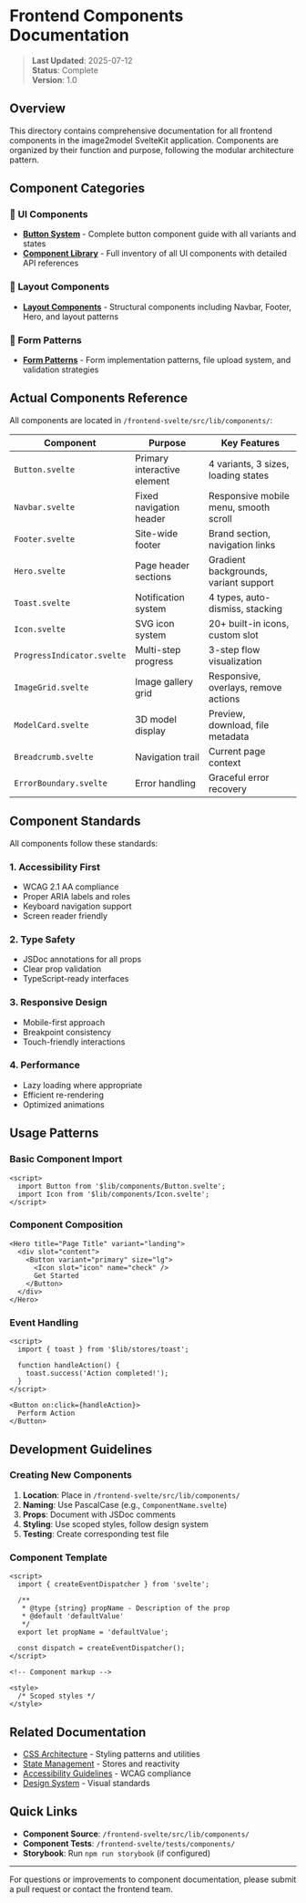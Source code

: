 # Frontend Components Documentation

> **Last Updated**: 2025-07-12  
> **Status**: Complete  
> **Version**: 1.0

## Overview

This directory contains comprehensive documentation for all frontend components in the image2model SvelteKit application. Components are organized by their function and purpose, following the modular architecture pattern.

## Component Categories

### 🎨 UI Components
- **[Button System](./button-system.md)** - Complete button component guide with all variants and states
- **[Component Library](./component-library.md)** - Full inventory of all UI components with detailed API references

### 📐 Layout Components
- **[Layout Components](./layout-components.md)** - Structural components including Navbar, Footer, Hero, and layout patterns

### 📝 Form Patterns
- **[Form Patterns](./form-patterns.md)** - Form implementation patterns, file upload system, and validation strategies

## Actual Components Reference

All components are located in `/frontend-svelte/src/lib/components/`:

| Component | Purpose | Key Features |
|-----------|---------|--------------|
| `Button.svelte` | Primary interactive element | 4 variants, 3 sizes, loading states |
| `Navbar.svelte` | Fixed navigation header | Responsive mobile menu, smooth scroll |
| `Footer.svelte` | Site-wide footer | Brand section, navigation links |
| `Hero.svelte` | Page header sections | Gradient backgrounds, variant support |
| `Toast.svelte` | Notification system | 4 types, auto-dismiss, stacking |
| `Icon.svelte` | SVG icon system | 20+ built-in icons, custom slot |
| `ProgressIndicator.svelte` | Multi-step progress | 3-step flow visualization |
| `ImageGrid.svelte` | Image gallery grid | Responsive, overlays, remove actions |
| `ModelCard.svelte` | 3D model display | Preview, download, file metadata |
| `Breadcrumb.svelte` | Navigation trail | Current page context |
| `ErrorBoundary.svelte` | Error handling | Graceful error recovery |

## Component Standards

All components follow these standards:

### 1. **Accessibility First**
- WCAG 2.1 AA compliance
- Proper ARIA labels and roles
- Keyboard navigation support
- Screen reader friendly

### 2. **Type Safety**
- JSDoc annotations for all props
- Clear prop validation
- TypeScript-ready interfaces

### 3. **Responsive Design**
- Mobile-first approach
- Breakpoint consistency
- Touch-friendly interactions

### 4. **Performance**
- Lazy loading where appropriate
- Efficient re-rendering
- Optimized animations

## Usage Patterns

### Basic Component Import
```svelte
<script>
  import Button from '$lib/components/Button.svelte';
  import Icon from '$lib/components/Icon.svelte';
</script>
```

### Component Composition
```svelte
<Hero title="Page Title" variant="landing">
  <div slot="content">
    <Button variant="primary" size="lg">
      <Icon slot="icon" name="check" />
      Get Started
    </Button>
  </div>
</Hero>
```

### Event Handling
```svelte
<script>
  import { toast } from '$lib/stores/toast';
  
  function handleAction() {
    toast.success('Action completed!');
  }
</script>

<Button on:click={handleAction}>
  Perform Action
</Button>
```

## Development Guidelines

### Creating New Components

1. **Location**: Place in `/frontend-svelte/src/lib/components/`
2. **Naming**: Use PascalCase (e.g., `ComponentName.svelte`)
3. **Props**: Document with JSDoc comments
4. **Styling**: Use scoped styles, follow design system
5. **Testing**: Create corresponding test file

### Component Template
```svelte
<script>
  import { createEventDispatcher } from 'svelte';
  
  /**
   * @type {string} propName - Description of the prop
   * @default 'defaultValue'
   */
  export let propName = 'defaultValue';
  
  const dispatch = createEventDispatcher();
</script>

<!-- Component markup -->

<style>
  /* Scoped styles */
</style>
```

## Related Documentation

- [CSS Architecture](../styling/css-architecture.md) - Styling patterns and utilities
- [State Management](../state-management/README.md) - Stores and reactivity
- [Accessibility Guidelines](../../../brand/guidelines/accessibility.md) - WCAG compliance
- [Design System](../../../brand/design-system/README.md) - Visual standards

## Quick Links

- **Component Source**: `/frontend-svelte/src/lib/components/`
- **Component Tests**: `/frontend-svelte/tests/components/`
- **Storybook**: Run `npm run storybook` (if configured)

---

For questions or improvements to component documentation, please submit a pull request or contact the frontend team.